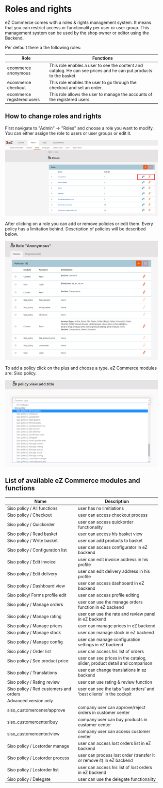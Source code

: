 #  Roles and rights 

eZ Commerce comes with a roles & rights management system. It means that you can restrict access or functionality per user or user group. This management system can be used by the shop owner or editor using the Backend.

Per default there a the following roles:

| Role   | Functions   |
| -------| ------------|
| ecommerce anonymous  | This role enables a user to see the content and catalog. He can see prices and he can put products to the basket. |
| ecommerce checkout         | This role enables the user to go through the checkout and set an order.|
| ecommerce registered users | This role allows the user to manage the accounts of the registered users. |

## How to change roles and rights

First navigate to "Admin" -\> "Roles" and choose a role you want to modify. You can either assign the role to users or user groups or edit it. 

![](img/admin_roles.png)

After clicking on a role you can add or remove policies or edit them. Every policy has a limitation behind. Description of policies will be described below.

![](img/role_anonymous.png)

To add a policy click on the plus and choose a type. eZ Commerce modules are: Siso policy.

![](img/role_newpolicy.png)

## List of available eZ Commerce modules and functions

|Name|Description|
|--- |--- |
|Siso policy / All functions|user has no limitiations|
|Siso policy / Checkout|user can access checkout process|
|Siso policy / Quickorder|user can access quickorder functionality|
|Siso policy / Read basket|user can access his basket view|
|Siso policy / Write basket|user can add products to basket|
|Siso policy / Configuration list|user can access configurator in eZ backend|
|Siso policy / Edit invoice|user can edit invoice address in his profile|
|Siso policy / Edit delivery|user can edit delivery address in his profile|
|Siso policy / Dashboard view|user can access dashboard in eZ backend|
|Siso policy/ Forms profile edit|user can access profile editing|
|Siso policy / Manage orders|user can use the manage orders function in eZ backend|
|Siso policy / Manage rating|user can use the rate and review panel in eZ backend|
|Siso policy / Manage prices|user can manage prices in eZ backend|
|Siso policy / Manage stock|user can manage stock in eZ backend|
|Siso policy / Manage config|user can manage configuration settings in eZ backend|
|Siso policy / Order list|user can access his list of orders|
|Siso policy / See product price|user can see prices in the catalog, slider, product detail and comparison|
|Siso policy / Translations|user can change translations in ez backend|
|Siso policy / Rating review|user can use rating & review function|
|Siso policy / Red customers and orders|user can see the tabs 'last orders' and 'best clients' in the cockpit|
|Advanced version only||
|siso_customercener/approve|company user can approve/reject orders in customer center|
|siso_customercenter/buy|company user can buy products in customer center|
|siso_customercenter/view|company user can access customer center|
|Siso policy / Lostorder manage|user can access lost orders list in eZ backend|
|Siso policy / Lostorder process|user can process lost order (transfer it or remove it) in eZ backend|
|Siso policy / Lostorder list|user can access his list of lost orders in eZ backend|
|Siso policy / Delegate|user can use the delegate functionality|

